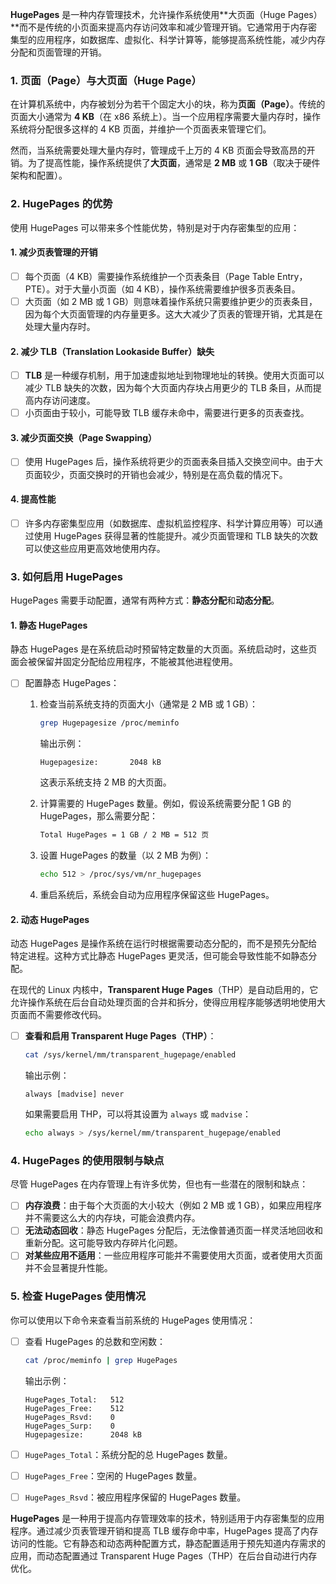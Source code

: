 **HugePages** 是一种内存管理技术，允许操作系统使用**大页面（Huge Pages）**而不是传统的小页面来提高内存访问效率和减少管理开销。它通常用于内存密集型的应用程序，如数据库、虚拟化、科学计算等，能够提高系统性能，减少内存分配和页面管理的开销。

### 1. **页面（Page）与大页面（Huge Page）**

在计算机系统中，内存被划分为若干个固定大小的块，称为**页面（Page）**。传统的页面大小通常为 **4 KB**（在 x86 系统上）。当一个应用程序需要大量内存时，操作系统将分配很多这样的 4 KB 页面，并维护一个页面表来管理它们。

然而，当系统需要处理大量内存时，管理成千上万的 4 KB 页面会导致高昂的开销。为了提高性能，操作系统提供了**大页面**，通常是 **2 MB** 或 **1 GB**（取决于硬件架构和配置）。

### 2. **HugePages 的优势**

使用 HugePages 可以带来多个性能优势，特别是对于内存密集型的应用：

#### 1. **减少页表管理的开销**

- [ ] 每个页面（4 KB）需要操作系统维护一个页表条目（Page Table Entry，PTE）。对于大量小页面（如 4 KB），操作系统需要维护很多页表条目。
- [ ] 大页面（如 2 MB 或 1 GB）则意味着操作系统只需要维护更少的页表条目，因为每个大页面管理的内存量更多。这大大减少了页表的管理开销，尤其是在处理大量内存时。

#### 2. **减少 TLB（Translation Lookaside Buffer）缺失**

- [ ] **TLB** 是一种缓存机制，用于加速虚拟地址到物理地址的转换。使用大页面可以减少 TLB 缺失的次数，因为每个大页面内存块占用更少的 TLB 条目，从而提高内存访问速度。
- [ ] 小页面由于较小，可能导致 TLB 缓存未命中，需要进行更多的页表查找。

#### 3. **减少页面交换（Page Swapping）**

- [ ] 使用 HugePages 后，操作系统将更少的页面表条目插入交换空间中。由于大页面较少，页面交换时的开销也会减少，特别是在高负载的情况下。

#### 4. **提高性能**

- [ ] 许多内存密集型应用（如数据库、虚拟机监控程序、科学计算应用等）可以通过使用 HugePages 获得显著的性能提升。减少页面管理和 TLB 缺失的次数可以使这些应用更高效地使用内存。

### 3. **如何启用 HugePages**

HugePages 需要手动配置，通常有两种方式：**静态分配**和**动态分配**。

#### 1. **静态 HugePages**

静态 HugePages 是在系统启动时预留特定数量的大页面。系统启动时，这些页面会被保留并固定分配给应用程序，不能被其他进程使用。

- [ ] 配置静态 HugePages：

  1. 检查当前系统支持的页面大小（通常是 2 MB 或 1 GB）：

     ```bash
     grep Hugepagesize /proc/meminfo
     ```

     输出示例：

     ```
     Hugepagesize:       2048 kB
     ```

     这表示系统支持 2 MB 的大页面。

  2. 计算需要的 HugePages 数量。例如，假设系统需要分配 1 GB 的 HugePages，那么需要分配：

     ```bash
     Total HugePages = 1 GB / 2 MB = 512 页
     ```

  3. 设置 HugePages 的数量（以 2 MB 为例）：

     ```bash
     echo 512 > /proc/sys/vm/nr_hugepages
     ```

  4. 重启系统后，系统会自动为应用程序保留这些 HugePages。

#### 2. **动态 HugePages**

动态 HugePages 是操作系统在运行时根据需要动态分配的，而不是预先分配给特定进程。这种方式比静态 HugePages 更灵活，但可能会导致性能不如静态分配。

在现代的 Linux 内核中，**Transparent Huge Pages**（THP）是自动启用的，它允许操作系统在后台自动处理页面的合并和拆分，使得应用程序能够透明地使用大页面而不需要修改代码。

- [ ] **查看和启用 Transparent Huge Pages（THP）**：

  ```bash
  cat /sys/kernel/mm/transparent_hugepage/enabled
  ```

  输出示例：

  ```
  always [madvise] never
  ```

  如果需要启用 THP，可以将其设置为 `always` 或 `madvise`：

  ```bash
  echo always > /sys/kernel/mm/transparent_hugepage/enabled
  ```

### 4. **HugePages 的使用限制与缺点**

尽管 HugePages 在内存管理上有许多优势，但也有一些潜在的限制和缺点：

- [ ] **内存浪费**：由于每个大页面的大小较大（例如 2 MB 或 1 GB），如果应用程序并不需要这么大的内存块，可能会浪费内存。
- [ ] **无法动态回收**：静态 HugePages 分配后，无法像普通页面一样灵活地回收和重新分配。这可能导致内存碎片化问题。
- [ ] **对某些应用不适用**：一些应用程序可能并不需要使用大页面，或者使用大页面并不会显著提升性能。

### 5. **检查 HugePages 使用情况**

你可以使用以下命令来查看当前系统的 HugePages 使用情况：

- [ ] 查看 HugePages 的总数和空闲数：

  ```bash
  cat /proc/meminfo | grep HugePages
  ```

  输出示例：

  ```
  HugePages_Total:   512
  HugePages_Free:    512
  HugePages_Rsvd:    0
  HugePages_Surp:    0
  Hugepagesize:      2048 kB
  ```

- [ ] `HugePages_Total`：系统分配的总 HugePages 数量。

- [ ] `HugePages_Free`：空闲的 HugePages 数量。

- [ ] `HugePages_Rsvd`：被应用程序保留的 HugePages 数量。





**HugePages** 是一种用于提高内存管理效率的技术，特别适用于内存密集型的应用程序。通过减少页表管理开销和提高 TLB 缓存命中率，HugePages 提高了内存访问的性能。它有静态和动态两种配置方式，静态配置适用于预先知道内存需求的应用，而动态配置通过 Transparent Huge Pages（THP）在后台自动进行内存优化。